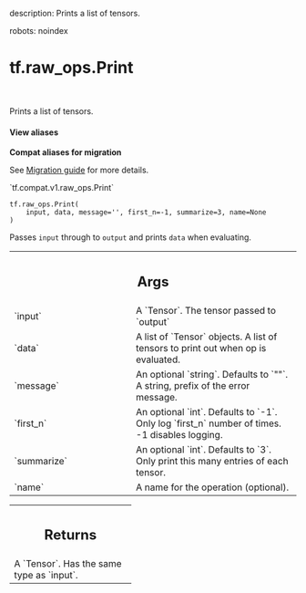 description: Prints a list of tensors.

robots: noindex

# tf.raw_ops.Print

<!-- Insert buttons and diff -->

<table class="tfo-notebook-buttons tfo-api nocontent" align="left">

</table>



Prints a list of tensors.

<section class="expandable">
  <h4 class="showalways">View aliases</h4>
  <p>
<b>Compat aliases for migration</b>
<p>See
<a href="https://www.tensorflow.org/guide/migrate">Migration guide</a> for
more details.</p>
<p>`tf.compat.v1.raw_ops.Print`</p>
</p>
</section>

<pre class="devsite-click-to-copy prettyprint lang-py tfo-signature-link">
<code>tf.raw_ops.Print(
    input, data, message='', first_n=-1, summarize=3, name=None
)
</code></pre>



<!-- Placeholder for "Used in" -->

Passes `input` through to `output` and prints `data` when evaluating.

<!-- Tabular view -->
 <table class="responsive fixed orange">
<colgroup><col width="214px"><col></colgroup>
<tr><th colspan="2"><h2 class="add-link">Args</h2></th></tr>

<tr>
<td>
`input`
</td>
<td>
A `Tensor`. The tensor passed to `output`
</td>
</tr><tr>
<td>
`data`
</td>
<td>
A list of `Tensor` objects.
A list of tensors to print out when op is evaluated.
</td>
</tr><tr>
<td>
`message`
</td>
<td>
An optional `string`. Defaults to `""`.
A string, prefix of the error message.
</td>
</tr><tr>
<td>
`first_n`
</td>
<td>
An optional `int`. Defaults to `-1`.
Only log `first_n` number of times. -1 disables logging.
</td>
</tr><tr>
<td>
`summarize`
</td>
<td>
An optional `int`. Defaults to `3`.
Only print this many entries of each tensor.
</td>
</tr><tr>
<td>
`name`
</td>
<td>
A name for the operation (optional).
</td>
</tr>
</table>



<!-- Tabular view -->
 <table class="responsive fixed orange">
<colgroup><col width="214px"><col></colgroup>
<tr><th colspan="2"><h2 class="add-link">Returns</h2></th></tr>
<tr class="alt">
<td colspan="2">
A `Tensor`. Has the same type as `input`.
</td>
</tr>

</table>

